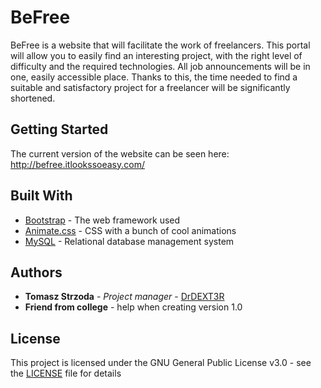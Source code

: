 # BeFree
BeFree is a website that will facilitate the work of freelancers. This portal will allow you to easily find an interesting project, with the right level of difficulty and the required technologies. All job announcements will be in one, easily accessible place. Thanks to this, the time needed to find a suitable and satisfactory project for a freelancer will be significantly shortened.

## Getting Started
The current version of the website can be seen here: http://befree.itlookssoeasy.com/

## Built With
* [Bootstrap](https://getbootstrap.com/docs/4.3/getting-started/introduction/) - The web framework used
* [Animate.css](https://github.com/daneden/animate.css/blob/master/README.md) - CSS with a bunch of cool animations
* [MySQL](https://dev.mysql.com/doc/) - Relational database management system

## Authors
* **Tomasz Strzoda** - *Project manager* - [DrDEXT3R](https://github.com/DrDEXT3R)
* **Friend from college** - help when creating version 1.0

## License
This project is licensed under the GNU General Public License v3.0 - see the [LICENSE](https://github.com/DrDEXT3R/BeFree/blob/master/LICENSE) file for details